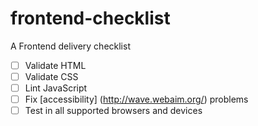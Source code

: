 # frontend-checklist
A Frontend delivery checklist

- [ ] Validate HTML
- [ ] Validate CSS
- [ ] Lint JavaScript
- [ ] Fix [accessibility] (http://wave.webaim.org/) problems 
- [ ] Test in all supported browsers and devices

